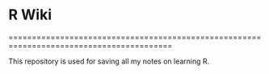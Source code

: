 # R Wiki
=========================================================================================

This repository is used for saving all my notes on learning R.
